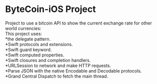 # ByteCoin-iOS Project
Project to use a bitcoin API to show the current exchange rate for other world currencies:  
This project uses:    
  *the delegate pattern.  
  *Swift protocols and extensions.  
  *Swift guard keyword.  
  *Swift computed properties.  
  *Swift closures and completion handlers.  
  *URLSession to network and make HTTP requests.  
  *Parse JSON with the native Encodable and Decodable protocols.  
  *Grand Central Dispatch to fetch the main thread.  
